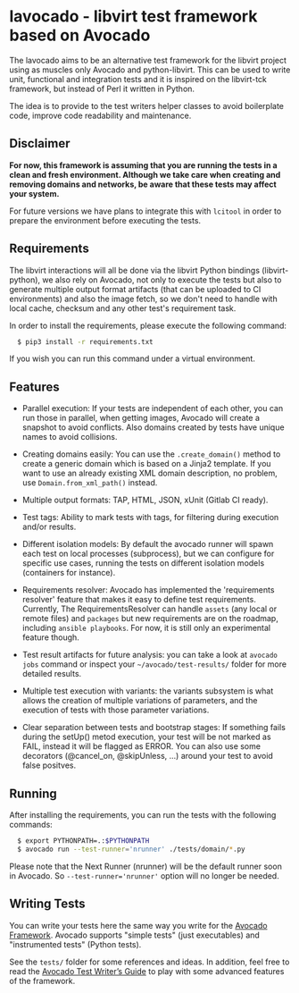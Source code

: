 # lavocado - libvirt test framework based on Avocado

The lavocado aims to be an alternative test framework for the libvirt project
using as muscles only Avocado and python-libvirt. This can be used to write
unit, functional and integration tests and it is inspired on the libvirt-tck
framework, but instead of Perl it written in Python.

The idea is to provide to the test writers helper classes to avoid boilerplate
code, improve code readability and maintenance.

## Disclaimer

**For now, this framework is assuming that you are running the tests in a clean
and fresh environment. Although we take care when creating and removing domains
and networks, be aware that these tests may affect your system.** 

For future versions we have plans to integrate this with `lcitool` in order to
prepare the environment before executing the tests.

## Requirements

The libvirt interactions will all be done via the libvirt Python bindings
(libvirt-python), we also rely on Avocado, not only to execute the tests but
also to generate multiple output format artifacts (that can be uploaded to CI
environments) and also the image fetch, so we don't need to handle with local
cache, checksum and any other test's requirement task.

In order to install the requirements, please execute the following command:

```bash
  $ pip3 install -r requirements.txt
```

If you wish you can run this command under a virtual environment.

## Features

 * Parallel execution: If your tests are independent of each other, you can run
   those in parallel, when getting images, Avocado will create a snapshot to
   avoid conflicts. Also domains created by tests have unique names to avoid
   collisions.

 * Creating domains easily: You can use the `.create_domain()` method to create
   a generic domain which is based on a Jinja2 template. If you want to use an
   already existing XML domain description, no problem, use
   `Domain.from_xml_path()` instead.

 * Multiple output formats: TAP, HTML, JSON, xUnit (Gitlab CI ready).

 * Test tags: Ability to mark tests with tags, for filtering during execution
   and/or results.

 * Different isolation models: By default the avocado runner will spawn each
   test on local processes (subprocess), but we can configure for specific use
   cases, running the tests on different isolation models (containers for
   instance).

 * Requirements resolver: Avocado has implemented the 'requirements resolver'
   feature that makes it easy to define test requirements. Currently, The
   RequirementsResolver can handle `assets` (any local or remote files) and
   `packages` but new requirements are on the roadmap, including `ansible
   playbooks`. For now, it is still only an experimental feature though.

 * Test result artifacts for future analysis: you can take a look at `avocado
   jobs` command or inspect your `~/avocado/test-results/` folder for more
   detailed results.

 * Multiple test execution with variants: the variants subsystem is what allows
   the creation of multiple variations of parameters, and the execution of
   tests with those parameter variations.

 * Clear separation between tests and bootstrap stages: If something fails
   during the setUp() metod execution, your test will be not marked as FAIL,
   instead it will be flagged as ERROR. You can also use some decorators
   (@cancel_on, @skipUnless, ...) around your test to avoid false positves.

## Running

After installing the requirements, you can run the tests with the following
commands:

```bash
  $ export PYTHONPATH=.:$PYTHONPATH
  $ avocado run --test-runner='nrunner' ./tests/domain/*.py
```

Please note that the Next Runner (nrunner) will be the default runner soon in
Avocado. So `--test-runner='nrunner'` option will no longer be needed.

## Writing Tests

You can write your tests here the same way you write for the [Avocado
Framework](https://avocado-framework.readthedocs.io/en/latest/).
Avocado supports "simple tests" (just executables) and "instrumented tests"
(Python tests).

See the `tests/` folder for some references and ideas. In addition, feel free
to read the [Avocado Test Writer’s
Guide](https://avocado-framework.readthedocs.io/en/latest/guides/writer/) to
play with some advanced features of the framework.
